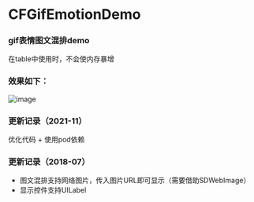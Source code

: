 # CFGifEmotionDemo

### gif表情图文混排demo
在table中使用时，不会使内存暴增

### 效果如下：

![image](https://github.com/yuchuanfeng/CFGifEmotionDemo/blob/master/lizi01.gif)

### 更新记录（2021-11）
优化代码 + 使用pod依赖

### 更新记录（2018-07）
- 图文混排支持网络图片，传入图片URL即可显示（需要借助SDWebImage）
- 显示控件支持UILabel
